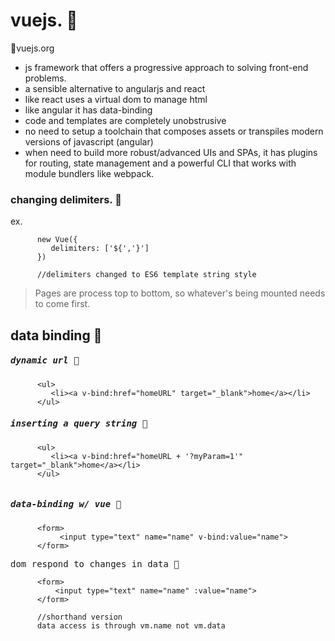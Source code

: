 # vuejs. :tanabata_tree:
:statue_of_liberty:vuejs.org

- js framework that offers a progressive approach to solving front-end problems.
- a sensible alternative to angularjs and react
- like react uses a virtual dom to manage html
- like angular it has data-binding
- code and templates are completely unobstrusive
- no need to setup a toolchain that composes assets or transpiles modern versions of 
  javascript (angular) 
- when need to build more robust/advanced UIs and SPAs, it has plugins for routing,
  state management and a powerful CLI that works with module bundlers like webpack.

### changing delimiters. :checkered_flag:

  ex.
  
```
      new Vue({
         delimiters: ['${','}']
      })

      //delimiters changed to ES6 template string style
```

> Pages are process top to bottom, so whatever's being mounted needs to come first.



## data binding  :violin:

##### <kbd>dynamic url  :banana:</kbd>	

```
      <ul>
         <li><a v-bind:href="homeURL" target="_blank">home</a></li>
      </ul>

``` 

##### <kbd>inserting a query string :banana:</kbd>	


```
      <ul>
         <li><a v-bind:href="homeURL + '?myParam=1'" target="_blank">home</a></li>
      </ul>
      
``` 

##### <kbd>data-binding w/ vue  :banana:</kbd>	

```
      <form>
           <input type="text" name="name" v-bind:value="name">
      </form>
```

 <kbd>dom respond to changes in data   :ski:</kbd>
```
      <form>
          <input type="text" name="name" :value="name">
      </form>

      //shorthand version
      data access is through vm.name not vm.data
      
```












